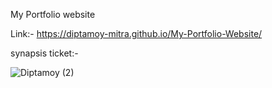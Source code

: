 My Portfolio website

Link:-  https://diptamoy-mitra.github.io/My-Portfolio-Website/


synapsis ticket:- 

![Diptamoy (2)](https://user-images.githubusercontent.com/91617575/215835366-25fc2a85-ec8d-4577-b83e-c206ab4c587d.png)

